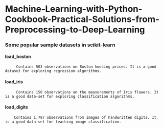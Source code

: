 # Machine-Learning-with-Python-Cookbook-Practical-Solutions-from-Preprocessing-to-Deep-Learning

###  Some popular sample datasets in scikit-learn
   #### load_boston
         Contains 503 observations on Boston housing prices. It is a good dataset for exploring regression algorithms.
   #### load_iris
         Contains 150 observations on the measurements of Iris flowers. It is a good data‐set for exploring classification algorithms.
   #### load_digits
        Contains 1,797 observations from images of handwritten digits. It is a good data‐set for teaching image classification.
